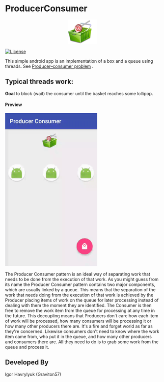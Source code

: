 # ProducerConsumer

<p align="center">
  <img src="media/logo.png" >
</p>

[![License](https://img.shields.io/badge/license-Apache%202-blue.svg)](https://www.apache.org/licenses/LICENSE-2.0)

This simple android app is an implementation of a box and a queue using threads. See [Producer–consumer problem](https://en.wikipedia.org/wiki/Producer%E2%80%93consumer_problem) .
 
## Typical threads work:
**Goal** to block (wait) the consumer until the basket reaches some lollipop.
#### Preview
![alt text](media/preview.gif "Typical threads work ")

The Producer Consumer pattern is an ideal way of separating work that needs to be done from the execution of that work. As you might guess from its name the Producer Consumer pattern contains two major components, which are usually linked by a queue. This means that the separation of the work that needs doing from the execution of that work is achieved by the Producer placing items of work on the queue for later processing instead of dealing with them the moment they are identified. The Consumer is then free to remove the work item from the queue for processing at any time in the future. This decoupling means that Producers don't care how each item of work will be processed, how many consumers will be processing it or how many other producers there are. It's a fire and forget world as far as they're concerned. Likewise consumers don't need to know where the work item came from, who put it in the queue, and how many other producers and consumers there are. All they need to do is to grab some work from the queue and process it.



Developed By
-------
Igor Havrylyuk (Graviton57)

[1]: https://github.com/graviton57/ProducerConsumer.git
